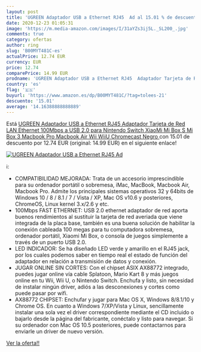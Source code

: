```yaml
---
layout: post
title: 'UGREEN Adaptador USB a Ethernet RJ45  Ad al 15.01 % de descuento'
date: 2020-12-23 01:05:31
image: 'https://m.media-amazon.com/images/I/31aYZs3ij5L._SL200_.jpg'
comments: true
category: ofertas
author: ring
slug: 'B00MYT481C-es'
actualPrice: 12.74 EUR
currency: EUR
price: 12.74
comparePrice: 14.99 EUR
prodname: 'UGREEN Adaptador USB a Ethernet RJ45  Adaptador Tarjeta de Red LAN Ethernet 100Mbps a USB 2.0 para Nintendo Switch  XiaoMi Mi Box S  Mi Box 3  Macbook Pro  Macbook Air  Wii  WiiU  Chromecast  Negro '
country: 'es'
flag: '🇪🇸'
buyurl: 'https://www.amazon.es/dp/B00MYT481C/?tag=tolees-21'
descuento: '15.01'
average: '14.16388888888889'
---
```


Está [UGREEN Adaptador USB a Ethernet RJ45  Adaptador Tarjeta de Red LAN Ethernet 100Mbps a USB 2.0 para Nintendo Switch  XiaoMi Mi Box S  Mi Box 3  Macbook Pro  Macbook Air  Wii  WiiU  Chromecast  Negro ](https://www.amazon.es/dp/B00MYT481C/?tag=tolees-21) con 15.01 de descuento por 12.74 EUR (original: 14.99 EUR) en el siguiente enlace!

[![UGREEN Adaptador USB a Ethernet RJ45  Ad](https://m.media-amazon.com/images/I/31aYZs3ij5L._SL200_.jpg)](https://www.amazon.es/dp/B00MYT481C/?tag=tolees-21)

ℹ️:

- COMPATIBILIDAD MEJORADA: Trata de un accesorio imprescindible para su ordenador portátil o sobremesa, iMac, MacBook, Macbook Air, Macbook Pro. Admite los principales sistemas operativos 32 y 64bits de Windows 10 / 8 / 8.1 / 7 / Vista / XP, Mac OS v10.6 y posteriores, ChromeOS, Linux kernel 3.x/2.6 y etc.
- 100Mbps FAST ETHERNET: USB 2.0 ethernet adaptador de red aporta buenos rendimientos al sustituir la tarjeta de red averiada que viene integrada de la placa base, también es una buena solución de habilitar la conexión cableada 100 megas para tu computadora sobremesa, ordenador portátil, Xiaomi Mi Box, o consola de juegos simplemente a través de un puerto USB 2.0.
- LED INDICADOR: Se ha diseñado LED verde y amarillo en el RJ45 jack, por los cuales podemos saber en tiempo real el estado de función del adaptador en relación a transmisión de datos y conexión.
- JUGAR ONLINE SIN CORTES: Con el chipset ASIX AX88772 integrado, puedes jugar online vía cable Splatoon, Mario Kart 8 y más juegos online en tu Wii, Wii U, o Nintendo Switch. Enchufa y listo, sin necesidad de instalar ningún driver, adiós a las desconexiones y cortes como puede pasar por wifi.
- AX88772 CHIPSET: Enchufar y jugar para Mac OS X, Windows 8/8.1/10 y Chrome OS. En cuanto a Windows 7/XP/Vista y Linux, sencillamente instalar una sola vez el driver correspondiente mediante el CD incluido o bajarlo desde la página del fabricante, conéctalo y listo para navegar. Si su ordenador con Mac OS 10.5 posteriores, puede contactarnos para enviarle un driver de nuevo versión.

[Ver la oferta!!](https://www.amazon.es/dp/B00MYT481C/?tag=tolees-21)
